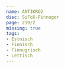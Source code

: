 ```yaml
---
name: ANTIKRO2
disc: SiFoX-Finnugor
page: 219/2
missing: true
tags:
- Estnisch
- Finnisch
- Finnugrisch
- Lettisch
---
```

